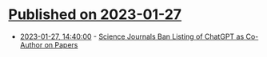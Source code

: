 # [Published on 2023-01-27](index.md)

* [2023-01-27, 14:40:00](https://science.slashdot.org/story/23/01/27/1439237/science-journals-ban-listing-of-chatgpt-as-co-author-on-papers?utm_source=rss1.0mainlinkanon&utm_medium=feed) - [Science Journals Ban Listing of ChatGPT as Co-Author on Papers](https://science.slashdot.org/story/23/01/27/1439237/science-journals-ban-listing-of-chatgpt-as-co-author-on-papers?utm_source=rss1.0mainlinkanon&utm_medium=feed)
